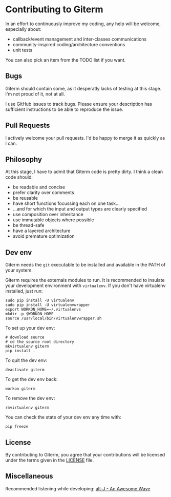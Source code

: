# Contributing to Giterm

In an effort to continuously improve my coding, any help will be welcome, especially about:

- callback/event management and inter-classes communications
- community-inspired coding/architecture conventions
- unit tests

You can also pick an item from the TODO list if you want.


## Bugs

Giterm should contain some, as it desperatly lacks of testing at this stage. I'm not proud of it, not at all.

I use GitHub issues to track bugs. Please ensure your description has sufficient instructions to be able to reproduce the issue.


## Pull Requests

I actively welcome your pull requests. I'd be happy to merge it as quickly as I can.


## Philosophy

At this stage, I have to admit that Giterm code is pretty dirty. I think a clean code should:

- be readable and concise
- prefer clarity over comments
- be reusable
- have short functions focussing each on one task...
- ...and for which the input and output types are clearly specified
- use composition over inheritance
- use immutable objects where possible
- be thread-safe
- have a layered architecture
- avoid premature optimization


## Dev env

Giterm needs the `git` executable to be installed and available in the PATH of your system.

Giterm requires the externals modules to run. It is recommended to insulate your development environment with `virtualenv`.
If you don't have virtualenv installed, just run:

    sudo pip install -U virtualenv
    sudo pip install -U virtualenvwrapper
    export WORKON_HOME=~/.virtualenvs
    mkdir -p $WORKON_HOME
    source /usr/local/bin/virtualenvwrapper.sh

To set up your dev env:

    # download source
    # cd the source root directory
    mkvirtualenv giterm
    pip install .

To quit the dev env:

    deactivate giterm

To get the dev env back:

    workon giterm

To remove the dev env:

    rmvirtualenv giterm

You can check the state of your dev env any time with:

    pip freeze


## License

By contributing to Giterm, you agree that your contributions will be licensed under the terms given in the [LICENSE](./LICENSE) file.


## Miscellaneous

Recommended listening while developing: [alt-J - An Awesome Wave](https://en.wikipedia.org/wiki/An_Awesome_Wave)
